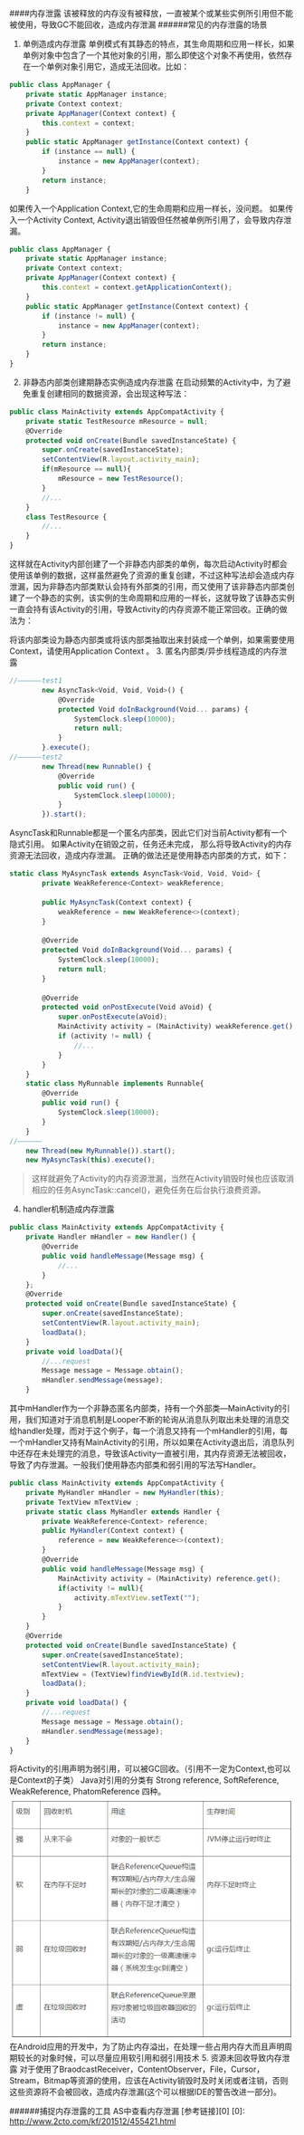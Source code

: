 ﻿####内存泄露
该被释放的内存没有被释放，一直被某个或某些实例所引用但不能被使用，导致GC不能回收，造成内存泄漏
######常见的内存泄露的场景
1. 单例造成内存泄露
单例模式有其静态的特点，其生命周期和应用一样长，如果单例对象中包含了一个其他对象的引用，那么即使这个对象不再使用，依然存在一个单例对象引用它，造成无法回收。比如：
```javascript
public class AppManager {
    private static AppManager instance;
    private Context context;
    private AppManager(Context context) {
        this.context = context;
    }
    public static AppManager getInstance(Context context) {
        if (instance == null) {
            instance = new AppManager(context);
        }
        return instance;
    }
```
如果传入一个Application Context,它的生命周期和应用一样长，没问题。
如果传入一个Activity Context, Activity退出销毁但任然被单例所引用了，会导致内存泄漏。
```javascript
public class AppManager {
    private static AppManager instance;
    private Context context;
    private AppManager(Context context) {
        this.context = context.getApplicationContext();
    }
    public static AppManager getInstance(Context context) {
        if (instance != null) {
            instance = new AppManager(context);
        }
        return instance;
    }
}
```
2. 非静态内部类创建期静态实例造成内存泄露
在启动频繁的Activity中，为了避免重复创建相同的数据资源，会出现这种写法：
```javascript
public class MainActivity extends AppCompatActivity {
    private static TestResource mResource = null;
    @Override
    protected void onCreate(Bundle savedInstanceState) {
        super.onCreate(savedInstanceState);
        setContentView(R.layout.activity_main);
        if(mResource == null){
            mResource = new TestResource();
        }
        //...
    }
    class TestResource {
        //...
    }
}
```
这样就在Activity内部创建了一个非静态内部类的单例，每次启动Activity时都会使用该单例的数据，这样虽然避免了资源的重复创建，不过这种写法却会造成内存泄漏，因为非静态内部类默认会持有外部类的引用，而又使用了该非静态内部类创建了一个静态的实例，该实例的生命周期和应用的一样长，这就导致了该静态实例一直会持有该Activity的引用，导致Activity的内存资源不能正常回收。正确的做法为：

将该内部类设为静态内部类或将该内部类抽取出来封装成一个单例，如果需要使用Context，请使用Application Context 。
3. 匿名内部类/异步线程造成的内存泄露
```javascript
//——————test1
        new AsyncTask<Void, Void, Void>() {
            @Override
            protected Void doInBackground(Void... params) {
                SystemClock.sleep(10000);
                return null;
            }
        }.execute();
//——————test2
        new Thread(new Runnable() {
            @Override
            public void run() {
                SystemClock.sleep(10000);
            }
        }).start();
```
AsyncTask和Runnable都是一个匿名内部类，因此它们对当前Activity都有一个隐式引用。
如果Activity在销毁之前，任务还未完成， 那么将导致Activity的内存资源无法回收，造成内存泄漏。
正确的做法还是使用静态内部类的方式，如下：
```javascript
static class MyAsyncTask extends AsyncTask<Void, Void, Void> {
        private WeakReference<Context> weakReference;
 
        public MyAsyncTask(Context context) {
            weakReference = new WeakReference<>(context);
        }
 
        @Override
        protected Void doInBackground(Void... params) {
            SystemClock.sleep(10000);
            return null;
        }
 
        @Override
        protected void onPostExecute(Void aVoid) {
            super.onPostExecute(aVoid);
            MainActivity activity = (MainActivity) weakReference.get();
            if (activity != null) {
                //...
            }
        }
    }
    static class MyRunnable implements Runnable{
        @Override
        public void run() {
            SystemClock.sleep(10000);
        }
    }
//——————
    new Thread(new MyRunnable()).start();
    new MyAsyncTask(this).execute();
```
>这样就避免了Activity的内存资源泄漏，当然在Activity销毁时候也应该取消相应的任务AsyncTask::cancel()，避免任务在后台执行浪费资源。
4. handler机制造成内存泄露
```javascript
public class MainActivity extends AppCompatActivity {
    private Handler mHandler = new Handler() {
        @Override
        public void handleMessage(Message msg) {
            //...
        }
    };
    @Override
    protected void onCreate(Bundle savedInstanceState) {
        super.onCreate(savedInstanceState);
        setContentView(R.layout.activity_main);
        loadData();
    }
    private void loadData(){
        //...request
        Message message = Message.obtain();
        mHandler.sendMessage(message);
    }
```
其中mHandler作为一个非静态匿名内部类，持有一个外部类—MainActivity的引用，我们知道对于消息机制是Looper不断的轮询从消息队列取出未处理的消息交给handler处理，而对于这个例子，每一个消息又持有一个mHandler的引用，每一个mHandler又持有MainActivity的引用，所以如果在Activity退出后，消息队列中还存在未处理完的消息，导致该Activity一直被引用，其内存资源无法被回收，导致了内存泄漏。一般我们使用静态内部类和弱引用的写法写Handler。
```javascript
public class MainActivity extends AppCompatActivity {
    private MyHandler mHandler = new MyHandler(this);
    private TextView mTextView ;
    private static class MyHandler extends Handler {
        private WeakReference<Context> reference;
        public MyHandler(Context context) {
            reference = new WeakReference<>(context);
        }
        @Override
        public void handleMessage(Message msg) {
            MainActivity activity = (MainActivity) reference.get();
            if(activity != null){
                activity.mTextView.setText("");
            }
        }
    }
    @Override
    protected void onCreate(Bundle savedInstanceState) {
        super.onCreate(savedInstanceState);
        setContentView(R.layout.activity_main);
        mTextView = (TextView)findViewById(R.id.textview);
        loadData();
    }
    private void loadData() {
        //...request
        Message message = Message.obtain();
        mHandler.sendMessage(message);
    }
}
```

将Activity的引用声明为弱引用，可以被GC回收。（引用不一定为Context,也可以是Context的子类）
Java对引用的分类有 Strong reference, SoftReference, WeakReference, PhatomReference 四种。
![Alt text](./a.jpg)
在Android应用的开发中，为了防止内存溢出，在处理一些占用内存大而且声明周期较长的对象时候，可以尽量应用软引用和弱引用技术
5. 资源未回收导致内存泄露
对于使用了BraodcastReceiver，ContentObserver，File，Cursor，Stream，Bitmap等资源的使用，应该在Activity销毁时及时关闭或者注销，否则这些资源将不会被回收，造成内存泄漏(这个可以根据IDE的警告改进一部分)。

######捕捉内存泄露的工具
AS中查看内存泄漏
[参考链接][0]
[0]: http://www.2cto.com/kf/201512/455421.html
